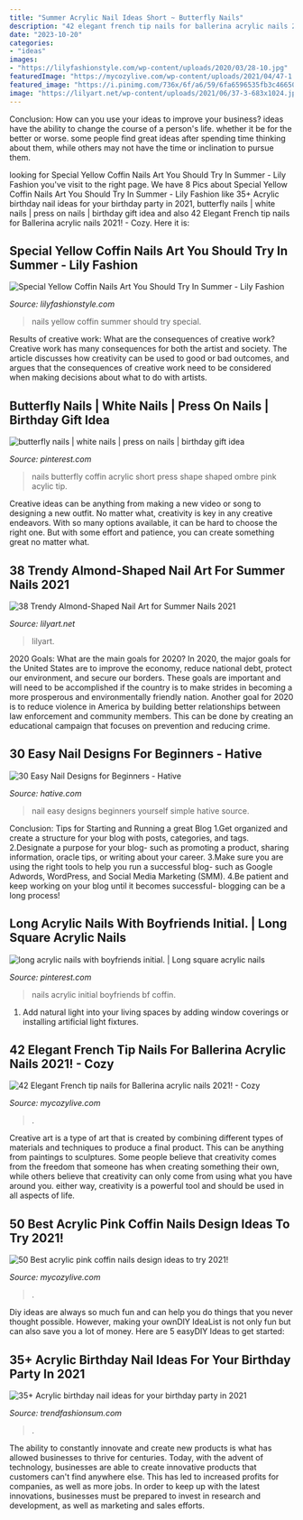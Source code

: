 ```yaml
---
title: "Summer Acrylic Nail Ideas Short ~ Butterfly Nails"
description: "42 elegant french tip nails for ballerina acrylic nails 2021!"
date: "2023-10-20"
categories:
- "ideas"
images:
- "https://lilyfashionstyle.com/wp-content/uploads/2020/03/28-10.jpg"
featuredImage: "https://mycozylive.com/wp-content/uploads/2021/04/47-1.jpg"
featured_image: "https://i.pinimg.com/736x/6f/a6/59/6fa6596535fb3c46650d6984c6939099.jpg"
image: "https://lilyart.net/wp-content/uploads/2021/06/37-3-683x1024.jpg"
---
```



Conclusion: How can you use your ideas to improve your business?
ideas have the ability to change the course of a person's life. whether it be for the better or worse. some people find great ideas after spending time thinking about them, while others may not have the time or inclination to pursue them.

	

		
looking for Special Yellow Coffin Nails Art You Should Try In Summer - Lily Fashion you've visit to the right page. We have 8 Pics about Special Yellow Coffin Nails Art You Should Try In Summer - Lily Fashion like 35+ Acrylic birthday nail ideas for your birthday party in 2021, butterfly nails | white nails | press on nails | birthday gift idea and also 42 Elegant French tip nails for Ballerina acrylic nails 2021! - Cozy. Here it is:
		
    
## Special Yellow Coffin Nails Art You Should Try In Summer - Lily Fashion

<img loading=lazy src="https://lilyfashionstyle.com/wp-content/uploads/2020/03/28-10.jpg" onerror="this.onerror=null;this.src='https://tse3.mm.bing.net/th?id=OIP.6tYf4_ZGEnVXv9AsYsW1MgHaKW&amp;pid=15.1';" alt="Special Yellow Coffin Nails Art You Should Try In Summer - Lily Fashion">

_Source: lilyfashionstyle.com_

>nails yellow coffin summer should try special. 

	

Results of creative work: What are the consequences of creative work?
Creative work has many consequences for both the artist and society. The article discusses how creativity can be used to good or bad outcomes, and argues that the consequences of creative work need to be considered when making decisions about what to do with artists.

    
## Butterfly Nails | White Nails | Press On Nails | Birthday Gift Idea

<img loading=lazy src="https://i.pinimg.com/736x/6f/a6/59/6fa6596535fb3c46650d6984c6939099.jpg" onerror="this.onerror=null;this.src='https://tse1.mm.bing.net/th?id=OIP.pJRlPEp47fPcwdVBO4HZ6wHaJ3&amp;pid=15.1';" alt="butterfly nails | white nails | press on nails | birthday gift idea">

_Source: pinterest.com_

>nails butterfly coffin acrylic short press shape shaped ombre pink acylic tip. 

	

Creative ideas can be anything from making a new video or song to designing a new outfit. No matter what, creativity is key in any creative endeavors. With so many options available, it can be hard to choose the right one. But with some effort and patience, you can create something great no matter what.

    
## 38 Trendy Almond-Shaped Nail Art For Summer Nails 2021

<img loading=lazy src="https://lilyart.net/wp-content/uploads/2021/06/37-3-683x1024.jpg" onerror="this.onerror=null;this.src='https://tse2.mm.bing.net/th?id=OIP.tcEfqT7tTua4K8-YMOI1IQHaLG&amp;pid=15.1';" alt="38 Trendy Almond-Shaped Nail Art for Summer Nails 2021">

_Source: lilyart.net_

>lilyart. 

	

2020 Goals: What are the main goals for 2020?
In 2020, the major goals for the United States are to improve the economy, reduce national debt, protect our environment, and secure our borders. These goals are important and will need to be accomplished if the country is to make strides in becoming a more prosperous and environmentally friendly nation. Another goal for 2020 is to reduce violence in America by building better relationships between law enforcement and community members. This can be done by creating an educational campaign that focuses on prevention and reducing crime.

    
## 30 Easy Nail Designs For Beginners - Hative

<img loading=lazy src="https://hative.com/wp-content/uploads/2014/11/easy-nail-designs/7-easy-nail-designs-for-beginners.jpg" onerror="this.onerror=null;this.src='https://tse4.mm.bing.net/th?id=OIP.J2fH8yNgxPe5HU4913aEJwHaHa&amp;pid=15.1';" alt="30 Easy Nail Designs for Beginners - Hative">

_Source: hative.com_

>nail easy designs beginners yourself simple hative source. 

	

Conclusion: Tips for Starting and Running a great Blog
1.Get organized and create a structure for your blog with posts, categories, and tags.
2.Designate a purpose for your blog- such as promoting a product, sharing information, oracle tips, or writing about your career. 
3.Make sure you are using the right tools to help you run a successful blog- such as Google Adwords, WordPress, and Social Media Marketing (SMM). 
4.Be patient and keep working on your blog until it becomes successful- blogging can be a long process!

    
## Long Acrylic Nails With Boyfriends Initial. | Long Square Acrylic Nails

<img loading=lazy src="https://i.pinimg.com/736x/86/bf/30/86bf3043c5ff4baae1315b6199a4a401.jpg" onerror="this.onerror=null;this.src='https://tse1.mm.bing.net/th?id=OIP.gCB6NrSxg0YekiqxepJzzQHaOs&amp;pid=15.1';" alt="long acrylic nails with boyfriends initial. | Long square acrylic nails">

_Source: pinterest.com_

>nails acrylic initial boyfriends bf coffin. 

	

1. Add natural light into your living spaces by adding window coverings or installing artificial light fixtures.

    
## 42 Elegant French Tip Nails For Ballerina Acrylic Nails 2021! - Cozy

<img loading=lazy src="https://mycozylive.com/wp-content/uploads/2021/03/39.png" onerror="this.onerror=null;this.src='https://tse2.mm.bing.net/th?id=OIP.LjeVZim8wBzmBVNgq-Li-QHaKY&amp;pid=15.1';" alt="42 Elegant French tip nails for Ballerina acrylic nails 2021! - Cozy">

_Source: mycozylive.com_

>. 

	

Creative art is a type of art that is created by combining different types of materials and techniques to produce a final product. This can be anything from paintings to sculptures. Some people believe that creativity comes from the freedom that someone has when creating something their own, while others believe that creativity can only come from using what you have around you. either way, creativity is a powerful tool and should be used in all aspects of life.

    
## 50 Best Acrylic Pink Coffin Nails Design Ideas To Try 2021!

<img loading=lazy src="https://mycozylive.com/wp-content/uploads/2021/04/47-1.jpg" onerror="this.onerror=null;this.src='https://tse4.mm.bing.net/th?id=OIP.Bq0Z2UmomzjHc0CIK6MFhQHaLH&amp;pid=15.1';" alt="50 Best acrylic pink coffin nails design ideas to try 2021!">

_Source: mycozylive.com_

>. 

	

Diy ideas are always so much fun and can help you do things that you never thought possible. However, making your ownDIY IdeaList is not only fun but can also save you a lot of money. Here are 5 easyDIY Ideas to get started: 

    
## 35+ Acrylic Birthday Nail Ideas For Your Birthday Party In 2021

<img loading=lazy src="https://trendfashionsum.com/wp-content/uploads/2021/05/9-18.jpg" onerror="this.onerror=null;this.src='https://tse1.mm.bing.net/th?id=OIP.gPNhAcqagwOlHq2xgaPqJQHaLH&amp;pid=15.1';" alt="35+ Acrylic birthday nail ideas for your birthday party in 2021">

_Source: trendfashionsum.com_

>. 

	

The ability to constantly innovate and create new products is what has allowed businesses to thrive for centuries. Today, with the advent of technology, businesses are able to create innovative products that customers can't find anywhere else. This has led to increased profits for companies, as well as more jobs. In order to keep up with the latest innovations, businesses must be prepared to invest in research and development, as well as marketing and sales efforts.

